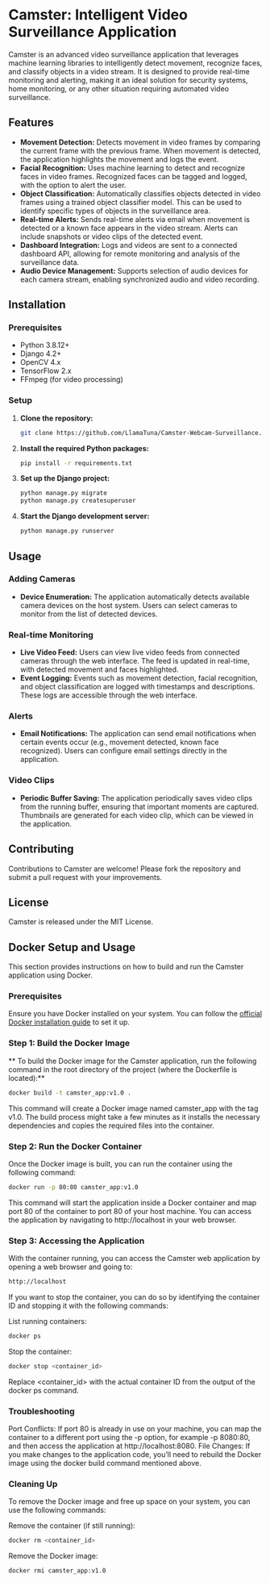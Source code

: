 # Camster: Intelligent Video Surveillance Application

Camster is an advanced video surveillance application that leverages machine learning libraries to intelligently detect movement, recognize faces, and classify objects in a video stream. It is designed to provide real-time monitoring and alerting, making it an ideal solution for security systems, home monitoring, or any other situation requiring automated video surveillance.

## Features

- **Movement Detection:** Detects movement in video frames by comparing the current frame with the previous frame. When movement is detected, the application highlights the movement and logs the event.
- **Facial Recognition:** Uses machine learning to detect and recognize faces in video frames. Recognized faces can be tagged and logged, with the option to alert the user.
- **Object Classification:** Automatically classifies objects detected in video frames using a trained object classifier model. This can be used to identify specific types of objects in the surveillance area.
- **Real-time Alerts:** Sends real-time alerts via email when movement is detected or a known face appears in the video stream. Alerts can include snapshots or video clips of the detected event.
- **Dashboard Integration:** Logs and videos are sent to a connected dashboard API, allowing for remote monitoring and analysis of the surveillance data.
- **Audio Device Management:** Supports selection of audio devices for each camera stream, enabling synchronized audio and video recording.

## Installation

### Prerequisites

- Python 3.8.12+
- Django 4.2+
- OpenCV 4.x
- TensorFlow 2.x
- FFmpeg (for video processing)

### Setup

1. **Clone the repository:**
    ```bash
    git clone https://github.com/LlamaTuna/Camster-Webcam-Surveillance.git
    ```
2. **Install the required Python packages:**
    ```bash
    pip install -r requirements.txt
    ```
3. **Set up the Django project:**
    ```bash
    python manage.py migrate
    python manage.py createsuperuser
    ```
4. **Start the Django development server:**
    ```bash
    python manage.py runserver
    ```

## Usage

### Adding Cameras

- **Device Enumeration:** The application automatically detects available camera devices on the host system. Users can select cameras to monitor from the list of detected devices.

### Real-time Monitoring

- **Live Video Feed:** Users can view live video feeds from connected cameras through the web interface. The feed is updated in real-time, with detected movement and faces highlighted.
- **Event Logging:** Events such as movement detection, facial recognition, and object classification are logged with timestamps and descriptions. These logs are accessible through the web interface.

### Alerts

- **Email Notifications:** The application can send email notifications when certain events occur (e.g., movement detected, known face recognized). Users can configure email settings directly in the application.

### Video Clips

- **Periodic Buffer Saving:** The application periodically saves video clips from the running buffer, ensuring that important moments are captured. Thumbnails are generated for each video clip, which can be viewed in the application.

## Contributing

Contributions to Camster are welcome! Please fork the repository and submit a pull request with your improvements.

## License

Camster is released under the MIT License.

## Docker Setup and Usage

This section provides instructions on how to build and run the Camster application using Docker.

### Prerequisites

Ensure you have Docker installed on your system. You can follow the [official Docker installation guide](https://docs.docker.com/get-docker/) to set it up.

### Step 1: Build the Docker Image

** To build the Docker image for the Camster application, run the following command in the root directory of the project (where the Dockerfile is located):** 

```bash
docker build -t camster_app:v1.0 .
```


This command will create a Docker image named camster_app with the tag v1.0. The build process might take a few minutes as it installs the necessary dependencies and copies the required files into the container.

### Step 2: Run the Docker Container
Once the Docker image is built, you can run the container using the following command:
```bash
docker run -p 80:80 camster_app:v1.0
```

This command will start the application inside a Docker container and map port 80 of the container to port 80 of your host machine. You can access the application by navigating to http://localhost in your web browser.

### Step 3: Accessing the Application
With the container running, you can access the Camster web application by opening a web browser and going to:
```bash
http://localhost
```

If you want to stop the container, you can do so by identifying the container ID and stopping it with the following commands:

List running containers:

```bash
docker ps
```

Stop the container:

```bash
docker stop <container_id>
```

Replace <container_id> with the actual container ID from the output of the docker ps command.

### Troubleshooting
Port Conflicts: If port 80 is already in use on your machine, you can map the container to a different port using the -p option, for example -p 8080:80, and then access the application at http://localhost:8080.
File Changes: If you make changes to the application code, you’ll need to rebuild the Docker image using the docker build command mentioned above.

### Cleaning Up
To remove the Docker image and free up space on your system, you can use the following commands:

Remove the container (if still running):

```bash
docker rm <container_id>
```


Remove the Docker image:

```bash
docker rmi camster_app:v1.0
```